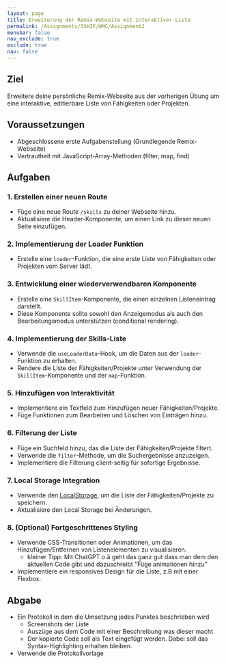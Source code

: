 ```yaml
---
layout: page
title: Erweiterung der Remix-Webseite mit interaktiver Liste
permalink: /Assignments/3XHIF/WMC/Assignment2
menubar: false
nav_exclude: true
exclude: true
nav: false
---
```



## Ziel
Erweitere deine persönliche Remix-Webseite aus der vorherigen Übung um eine interaktive, editierbare Liste von Fähigkeiten oder Projekten.

## Voraussetzungen
- Abgeschlossene erste Aufgabenstellung (Grundlegende Remix-Webseite)
- Vertrautheit mit JavaScript-Array-Methoden (filter, map, find)

## Aufgaben

### 1. Erstellen einer neuen Route
- Füge eine neue Route `/skills` zu deiner Webseite hinzu.
- Aktualisiere die Header-Komponente, um einen Link zu dieser neuen Seite einzufügen.

### 2. Implementierung der Loader Funktion
- Erstelle eine `loader`-Funktion, die eine erste Liste von Fähigkeiten oder Projekten vom Server lädt.

### 3. Entwicklung einer wiederverwendbaren Komponente
- Erstelle eine `SkillItem`-Komponente, die einen einzelnen Listeneintrag darstellt.
- Diese Komponente sollte sowohl den Anzeigemodus als auch den Bearbeitungsmodus unterstützen (conditional rendering).

### 4. Implementierung der Skills-Liste
- Verwende die `useLoaderData`-Hook, um die Daten aus der `loader`-Funktion zu erhalten.
- Rendere die Liste der Fähigkeiten/Projekte unter Verwendung der `SkillItem`-Komponente und der `map`-Funktion.

### 5. Hinzufügen von Interaktivität
- Implementiere ein Textfeld zum Hinzufügen neuer Fähigkeiten/Projekte.
- Füge Funktionen zum Bearbeiten und Löschen von Einträgen hinzu.

### 6. Filterung der Liste
- Füge ein Suchfeld hinzu, das die Liste der Fähigkeiten/Projekte filtert.
- Verwende die `filter`-Methode, um die Suchergebnisse anzuzeigen.
- Implementiere die Filterung client-seitig für sofortige Ergebnisse.

### 7. Local Storage Integration
- Verwende den [LocalStorage](https://developer.mozilla.org/en-US/docs/Web/API/Window/localStorage#examples), um die Liste der Fähigkeiten/Projekte zu speichern.
- Aktualisiere den Local Storage bei Änderungen.

### 8. (Optional) Fortgeschrittenes Styling
- Verwende CSS-Transitionen oder Animationen, um das Hinzufügen/Entfernen von Listenelementen zu visualisieren.
    - kleiner Tipp: Mit ChatGPT o.ä geht das ganz gut dass man dem den aktuellen Code gibt und dazuschreibt "Füge animationen hinzu"
- Implementiere ein responsives Design für die Liste, z.B mit einer Flexbox.

## Abgabe
- Ein Protokoll in dem die Umsetzung jedes Punktes beschrieben wird
    - Screenshots der Liste
    - Auszüge aus dem Code mit einer Beschreibung was dieser macht
    - Der kopierte Code soll als Text eingefügt werden. Dabei soll das Syntax-Highlighting erhalten bleiben.
- Verwende die Protokollvorlage


